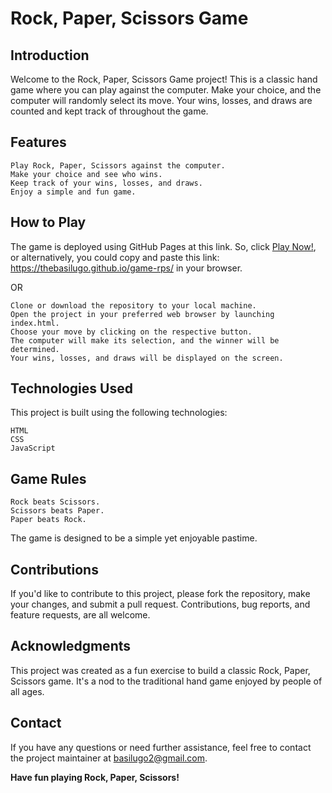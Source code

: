# Rock, Paper, Scissors Game

## Introduction

Welcome to the Rock, Paper, Scissors Game project! This is a classic hand game where you can play against the computer. Make your choice, and the computer will randomly select its move. Your wins, losses, and draws are counted and kept track of throughout the game.

## Features

    Play Rock, Paper, Scissors against the computer.
    Make your choice and see who wins.
    Keep track of your wins, losses, and draws.
    Enjoy a simple and fun game.

## How to Play
The game is deployed using GitHub Pages at this link.
So, click [Play Now!](https://thebasilugo.github.io/game-rps/), 
or alternatively, you could copy and paste this link: https://thebasilugo.github.io/game-rps/ in your browser.
    
OR

    Clone or download the repository to your local machine.
    Open the project in your preferred web browser by launching index.html.
    Choose your move by clicking on the respective button.
    The computer will make its selection, and the winner will be determined.
    Your wins, losses, and draws will be displayed on the screen.

## Technologies Used

This project is built using the following technologies:

    HTML
    CSS
    JavaScript

## Game Rules

    Rock beats Scissors.
    Scissors beats Paper.
    Paper beats Rock.

The game is designed to be a simple yet enjoyable pastime.

## Contributions

If you'd like to contribute to this project, please fork the repository, make your changes, and submit a pull request. Contributions, bug reports, and feature requests, are all welcome.

## Acknowledgments

This project was created as a fun exercise to build a classic Rock, Paper, Scissors game. It's a nod to the traditional hand game enjoyed by people of all ages.

## Contact

If you have any questions or need further assistance, feel free to contact the project maintainer at basilugo2@gmail.com.

**Have fun playing Rock, Paper, Scissors!**
